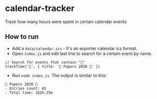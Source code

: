 # calendar-tracker
Track how many hours were spent in certain calendar events


## How to run
- Add a `data/calendar.ics` - It's an exporter calendar ics format.
- Open `index.js` and edit last line to search for a certain event by name.

```
// Search for events that contain "🎲"
trackTime('🎲', { title: '🎲 Papers 2020 🎲' })
```
- Run `node index.js`. The output is similar to this:

```
🎲 Papers 2020 🎲
- Entries count: 65
- Total time: 162h:15m
```
